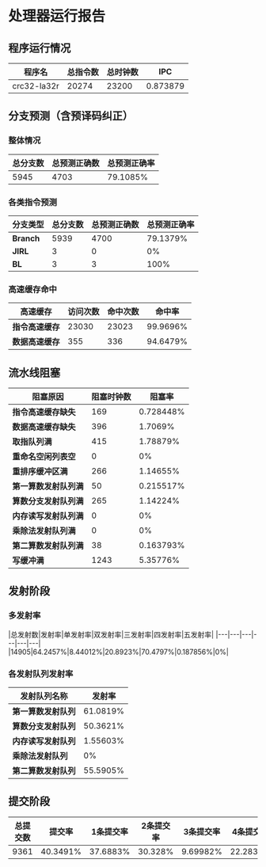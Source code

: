 # 处理器运行报告
## 程序运行情况
|程序名|总指令数|总时钟数|IPC|
|---|---|---|---|
|crc32-la32r|20274|23200|0.873879|

## 分支预测（含预译码纠正）
### 整体情况
|总分支数|总预测正确数|总预测正确率|
|---|---|---|
|5945|4703|79.1085%|

### 各类指令预测
|分支类型|总分支数|总预测正确数|总预测正确率|
|---|---|---|---|
|**Branch**| 5939 | 4700 | 79.1379%|
|**JIRL**| 3 | 0 | 0%|
|**BL**| 3 | 3 | 100%|

### 高速缓存命中
|高速缓存|访问次数|命中次数|命中率|
|---|---|---|---|
|**指令高速缓存**| 23030 | 23023 | 99.9696%|
|**数据高速缓存**| 355 | 336 | 94.6479%|
## 流水线阻塞
|阻塞原因|阻塞时钟数|阻塞率|
|---|---|---|
|**指令高速缓存缺失**| 169 | 0.728448%|
|**数据高速缓存缺失**| 396 | 1.7069%|
|**取指队列满**| 415 | 1.78879%|
|**重命名空闲列表空**|0 | 0%|
|**重排序缓冲区满**|266 | 1.14655%|
|**第一算数发射队列满**|50 | 0.215517%|
|**算数分支发射队列满**|265 | 1.14224%|
|**内存读写发射队列满**|0 | 0%|
|**乘除法发射队列满**|0 | 0%|
|**第二算数发射队列满**|38 | 0.163793%|
|**写缓冲满**|1243 | 5.35776%|

## 发射阶段
### 多发射率
|总发射数|发射率|单发射率|双发射率|三发射率|四发射率|五发射率|
|---|---|---|---|---|---|
|14905|64.2457%|8.44012%|20.8923%|70.4797%|0.187856%|0%|

### 各发射队列发射率
|发射队列名称|发射率|
|---|---|
|**第一算数发射队列**|61.0819%|
|**算数分支发射队列**|50.3621%|
|**内存读写发射队列**|1.55603%|
|**乘除法发射队列**|0%|
|**第二算数发射队列**|55.5905%|

## 提交阶段
|总提交数|提交率|1条提交率|2条提交率|3条提交率|4条提交率|
|---|---|---|---|---|---|
|9361|40.3491%|37.6883%|30.328%|9.69982%|22.2839%|
